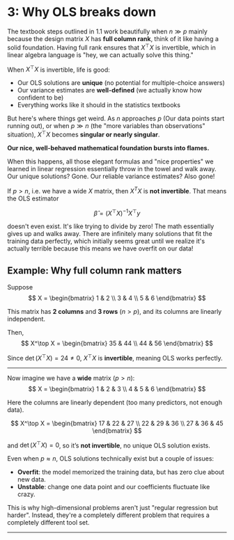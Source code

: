 # 3: Why OLS breaks down

The textbook steps outlined in 1.1 work beautifully when $n \gg p$ mainly because the design matrix $X$ has **full column rank**, think of it like having a solid foundation. Having full rank ensures that $X^\top X$ is invertible, which in linear algebra language is "hey, we can actually solve this thing."

When $X^\top X$ is invertible, life is good:

- Our OLS solutions are **unique** (no potential for multiple-choice answers)
- Our variance estimates are **well-defined** (we actually know how confident to be)
- Everything works like it should in the statistics textbooks

But here's where things get weird. As $n$ approaches $p$ (Our data points start running out), or when $p \gg n$ (the "more variables than observations" situation), $X^\top X$ becomes **singular or nearly singular**.

**Our nice, well-behaved mathematical foundation bursts into flames.**

When this happens, all those elegant formulas and "nice properties" we learned in linear regression essentially throw in the towel and walk away. Our unique solutions? Gone. Our reliable variance estimates? Also gone!

If $p > n$, i.e. we have a wide $X$ matrix, then $X^TX$ is **not invertible**. That means the OLS estimator  

$$
\hat{\beta} = (X^\top X)^{-1} X^\top y
$$

doesn't even exist. It's like trying to divide by zero! The math essentially gives up and walks away. There are infinitely many solutions that fit the training data perfectly, which initially seems great until we realize it's actually terrible because this means we have overfit on our data!

## Example: Why full column rank matters

Suppose  
$$
X =
\begin{bmatrix}
1 & 2 \\
3 & 4 \\
5 & 6
\end{bmatrix}
$$

This matrix has **2 columns** and **3 rows** ($n > p$), and its columns are linearly independent.  

Then,
$$
X^\top X =
\begin{bmatrix}
35 & 44 \\
44 & 56
\end{bmatrix}
$$

Since $\det(X^\top X) = 24 \neq 0$, $X^\top X$ is **invertible**, meaning OLS works perfectly.

---

Now imagine we have a **wide** matrix ($p > n$):
$$
X =
\begin{bmatrix}
1 & 2 & 3 \\
4 & 5 & 6
\end{bmatrix}
$$

Here the columns are linearly dependent (too many predictors, not enough data).

$$
X^\top X =
\begin{bmatrix}
17 & 22 & 27 \\
22 & 29 & 36 \\
27 & 36 & 45
\end{bmatrix}
$$

and $\det(X^\top X) = 0$, so it’s **not invertible**, no unique OLS solution exists.

Even when $p \approx n$, OLS solutions technically exist but a couple of issues:  

- **Overfit**: the model memorized the training data, but has zero clue about new data.
- **Unstable**: change one data point and our coefficients fluctuate like crazy.  

This is why high-dimensional problems aren't just "regular regression but harder". Instead, they're a completely different problem that requires a completely different tool set.

---
